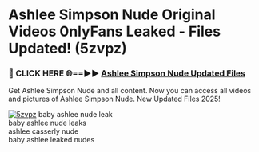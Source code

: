 # Ashlee Simpson Nude Original Videos 0nlyFans Leaked - Files Updated! (5zvpz)

<h3>🔴 CLICK HERE 🌐==►► <a href="https://tinyurl.com/yc6ubb5a" rel="nofollow">Ashlee Simpson Nude Updated Files</a></h3>

Get Ashlee Simpson Nude and all content. Now you can access all videos and pictures of Ashlee Simpson Nude. New Updated Files 2025!

[![5zvpz](https://i.imgur.com/7eu0CRL.gif)](https://tinyurl.com/yc6ubb5a)
baby ashlee nude leak<br>
baby ashlee nude leaks<br>
ashlee casserly nude<br>
baby ashlee leaked nudes
